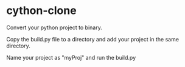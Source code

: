 # cython-clone
Convert your python project to binary. 

Copy the build.py file to a directory and add your project in the same directory.

Name your project as "myProj" and run the build.py
